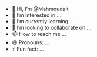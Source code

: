 - 👋 Hi, I’m @Mahmoudait
- 👀 I’m interested in ...
- 🌱 I’m currently learning ...
- 💞️ I’m looking to collaborate on ...
- 📫 How to reach me ...
- 😄 Pronouns: ...
- ⚡ Fun fact: ...

<!---
Mahmoudait/Mahmoudait is a ✨ special ✨ repository because its `README.md` (this file) appears on your GitHub profile.
You can click the Preview link to take a look at your changes.
--->
